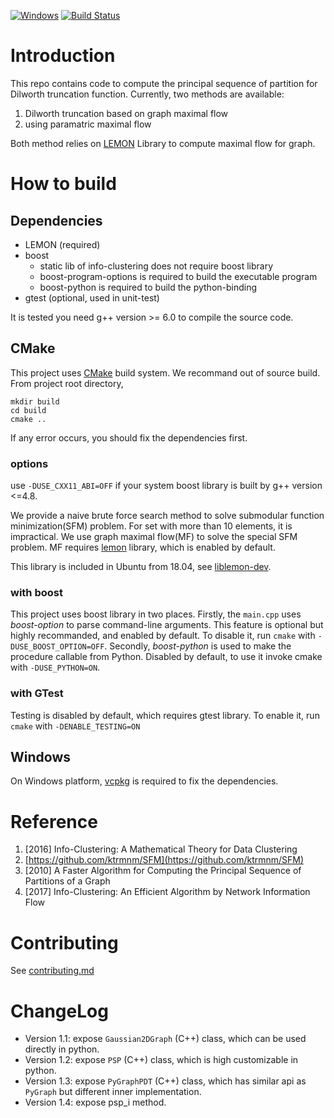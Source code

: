 [![Windows](https://ci.appveyor.com/api/projects/status/github/zhaofeng-shu33/principal_sequence_of_partition?branch=master&svg=true)](https://ci.appveyor.com/project/zhaofeng-shu33/principal-sequence-of-partition)
[![Build Status](https://api.travis-ci.com/zhaofeng-shu33/principal_sequence_of_partition.svg?branch=master)](https://travis-ci.com/zhaofeng-shu33/principal_sequence_of_partition/)
# Introduction
This repo contains code to compute the principal sequence of partition for Dilworth truncation function.
Currently, two methods are available:

1. Dilworth truncation based on graph maximal flow
2. using paramatric maximal flow

Both method relies on [LEMON](https://lemon.cs.elte.hu/trac/lemon) Library to compute maximal flow for graph.

# How to build

## Dependencies

* LEMON (required)
* boost 
	* static lib of info-clustering does not require boost library
	* boost-program-options is required to build the executable program 
	* boost-python is required to build the python-binding
* gtest (optional, used in unit-test)


It is tested you need g++ version >= 6.0 to compile the source code.

## CMake
This project uses [CMake](https://cmake.org) build system. We recommand out of source build. From project root directory,
```shell
mkdir build
cd build
cmake ..
```
If any error occurs, you should fix the dependencies first.

### options
use `-DUSE_CXX11_ABI=OFF` if your system boost library is built by g++ version <=4.8.

We provide a naive brute force search method to solve submodular function minimization(SFM) problem. For set with more than 10 elements, it is impractical. We use graph maximal flow(MF) to solve the special SFM problem. MF requires [lemon](https://lemon.cs.elte.hu/trac/lemon) library, which is enabled by default.

This library is included in Ubuntu from 18.04, see [liblemon-dev](https://packages.ubuntu.com/bionic/liblemon-dev).

### with boost
This project uses boost library in two places. Firstly, the `main.cpp` uses *boost-option* to parse command-line arguments. This feature is optional but highly recommanded, and enabled by default. To disable it, run `cmake` with `-DUSE_BOOST_OPTION=OFF`. Secondly, *boost-python* is used to make the procedure callable from Python.
Disabled by default, to use it invoke cmake with `-DUSE_PYTHON=ON`.

### with GTest
Testing is disabled by default, which requires gtest library. To enable it, run `cmake` with `-DENABLE_TESTING=ON`

## Windows
On Windows platform, [vcpkg](https://github.com/microsoft/vcpkg) is required to fix the dependencies.



# Reference
1. [2016] Info-Clustering: A Mathematical Theory for Data Clustering
1. [https://github.com/ktrmnm/SFM](https://github.com/ktrmnm/SFM)
1. [2010] A Faster Algorithm for Computing the Principal Sequence of Partitions of a Graph
1. [2017] Info-Clustering: An Efficient Algorithm by Network Information Flow

# Contributing
See [contributing.md](./contributing.md)

# ChangeLog
* Version 1.1: expose `Gaussian2DGraph` (C++) class, which can be used directly in python.
* Version 1.2: expose `PSP` (C++) class, which is high customizable in python.
* Version 1.3: expose `PyGraphPDT` (C++) class, which has similar api as `PyGraph` but different inner implementation.
* Version 1.4: expose psp_i method.
